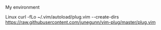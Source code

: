 My environment

Linux
curl -fLo ~/.vim/autoload/plug.vim --create-dirs \
    https://raw.githubusercontent.com/junegunn/vim-plug/master/plug.vim
